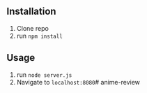 ## Installation

1. Clone repo
2. run `npm install`

## Usage

1. run `node server.js`
2. Navigate to `localhost:8080`# anime-review
